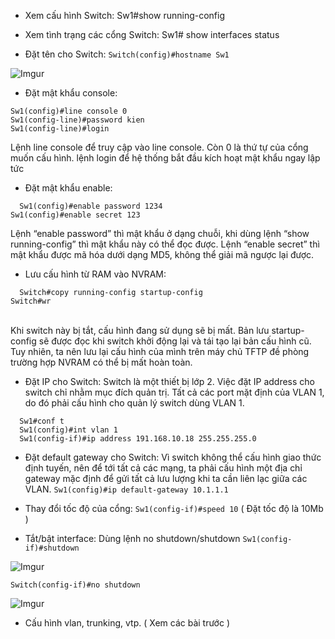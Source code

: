 - Xem cấu hình Switch: Sw1#show running-config 

- Xem tình trạng các cổng Switch: Sw1# show interfaces status 

-  Đặt tên cho Switch: ```Switch(config)#hostname Sw1```

![Imgur](https://i.imgur.com/jxHZyHc.png)

- Đặt mật khẩu console:
```
Sw1(config)#line console 0
Sw1(config-line)#password kien
Sw1(config-line)#login
```
Lệnh line console để truy cập vào line console. Còn 0 là thứ tự của cổng muốn cấu hình.
lệnh login để hệ thống bắt đầu kích hoạt mật khẩu ngay lập tức


- Đặt mật khẩu enable:
```
  Sw1(config)#enable password 1234
Sw1(config)#enable secret 123
```
Lệnh “enable password” thì mật khẩu ở dạng chuỗi, khi dùng lệnh “show running-config” thì mật khẩu này có thể đọc được.
Lệnh “enable secret” thì mật khẩu được mã hóa dưới dạng MD5, không thể giải mã ngược lại được.

- Lưu cấu hình từ RAM vào NVRAM:
```
  Switch#copy running-config startup-config
Switch#wr
```
<br/>
	Khi switch này bị tắt, cấu hình đang sử dụng sẽ bị mất. Bản lưu startup-config sẽ được đọc khi switch khởi động lại và tái tạo lại bản cấu hình cũ. Tuy nhiên, ta nên lưu lại cấu hình của mình trên máy chủ TFTP đề phòng trường hợp NVRAM có thể bị mất hoàn toàn.

- Đặt IP cho Switch: Switch là một thiết bị lớp 2. Việc đặt IP address cho switch chỉ nhằm mục đích quản trị. Tất cả các port mặt định của VLAN 1, do đó phải cấu hình cho quản lý switch dùng VLAN 1.
```
  Sw1#conf t
  Sw1(config)#int vlan 1
  Sw1(config-if)#ip address 191.168.10.18 255.255.255.0
```

- Đặt default gateway cho Switch: Vì switch không thể cấu hình giao thức định tuyến, nên để tới tất cả các mạng, ta phải cấu hình một địa chỉ gateway mặc định để gửi tất cả lưu lượng khi ta cần liên lạc giữa các VLAN.
	```Sw1(config)#ip default-gateway 10.1.1.1```

- Thay đổi tốc độ của cổng:  ```Sw1(config-if)#speed 10``` ( Đặt tốc độ là 10Mb )

- Tắt/bật interface: Dùng lệnh no shutdown/shutdown
	```Sw1(config-if)#shutdown```

![Imgur](https://i.imgur.com/lQcpvVW.png)

  ```Switch(config-if)#no shutdown```

![Imgur](https://i.imgur.com/avuAVbx.png)

- Cấu hình vlan, trunking, vtp. ( Xem các bài trước )
